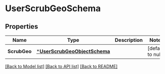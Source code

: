 # UserScrubGeoSchema

## Properties
Name | Type | Description | Notes
------------ | ------------- | ------------- | -------------
**ScrubGeo** | [***UserScrubGeoObjectSchema**](UserScrubGeoObjectSchema.md) |  | [default to null]

[[Back to Model list]](../README.md#documentation-for-models) [[Back to API list]](../README.md#documentation-for-api-endpoints) [[Back to README]](../README.md)

